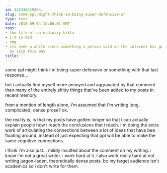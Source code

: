 ```yaml
---
id: 128336219304
slug: some-ppl-might-think-im-being-super-defensive-or
type: text
date: 2015-09-04 15:06:01 GMT
tags:
- the life of an ordinary bakla
- i'm so mad
- omg
- its been a while since something a person said on the internet has gotten under
  my skin this way
title: ''
---
```

some ppl might think i'm being super defensive or something with that last response...

but i actually find myself more annoyed and aggravated by that comment than many of the entirely shitty things that've been added to my posts in recent memory.

from a mention of length alone, i'm assumed that i'm writing long, complicated, dense prose? ok.

the reality is, is that my posts have gotten longer so that i can actually explain people how i reach the conclusions that i reach. i'm doing the extra work of articulating the connections between a lot of ideas that have bee floating around, instead of just expecting that ppl will be able to make the same cognitive connections.

i think i'm also just... mildly insulted about the comment on my writing. i know i'm not a great writer. i work hard at it. i also work really hard at not writing jargon-laden, theoretically dense posts. bc my target audience isn't academics so i don't write for them.